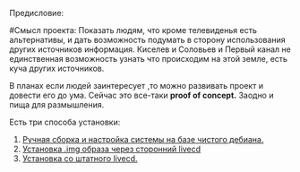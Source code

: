 

Предисловие: 



#Смысл проекта:
Показать людям, что кроме телевиденья есть альтернативы, и дать возможность подумать в сторону использования других источников информация.
Киселев и Соловьев и Первый канал  не единственная возможность узнать что происходим на этой земле, есть куча других источников.



В планах если людей заинтересует ,то можно развивать проект и довести его до ума.
Сейчас это все-таки **proof of concept.** Заодно и пища для размышления. 



Есть три способа установки: 
1) [Ручная сборка и настройка системы на базе чистого дебиана.](https://github.com/alex5250/replace-tv-os/blob/main/manual/manual.md)
2) [Установка .img образа через сторонний livecd](https://github.com/alex5250/replace-tv-os/blob/main/manual/double_usb_install.md)
3) [Установка со штатного livecd.](https://github.com/alex5250/replace-tv-os/blob/main/manual/livecd.md)
